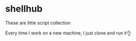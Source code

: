 # shellhub

These are little script collection 

Every time I work on a new machine, I just clone and run it👌
